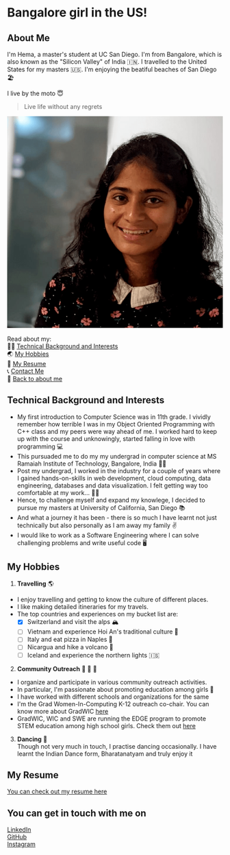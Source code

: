 # Bangalore girl in the US!

## About Me

I'm Hema, a master's student at UC San Diego. I'm from Bangalore, which is also known as the "Silicon Valley" of India :india:. I travelled to the United States for my masters :us:. I'm enjoying the beatiful beaches of San Diego :beach_umbrella:  

I live by the moto 😇  
> Live life without any regrets   

![This is me!](hema.png)  

Read about my:  
:woman_technologist: [Technical Background and Interests](#technical-background-and-interests)  
:earth_asia: [My Hobbies](#my-hobbies)  
:page_facing_up: [My Resume](#my-resume)  
:telephone_receiver: [Contact Me](#you-can-get-in-touch-with-me-on)    
:woman: [Back to about me](#about-me)  

## Technical Background and Interests
- My first introduction to Computer Science was in 11th grade. I vividly remember how terrible I was in my Object Oriented Programming with C++ class and my peers were way ahead of me. I worked hard to keep up with the course and unknowingly, started falling in love with programming :computer:    
- This pursuaded me to do my my undergrad in computer science at MS Ramaiah Institute of Technology, Bangalore, India  :woman_student:  
- Post my undergrad, I worked in the industry for a couple of years where I gained hands-on-skills in web development, cloud computing, data engineering, databases and data visualization. I felt getting way too comfortable at my work...  :woman_technologist:  
- Hence, to challenge myself and expand my knowlege, I decided to pursue my masters at University of California, San Diego :books:  
- And what a journey it has been - there is so much I have learnt not just technically but also personally as I am away my family :v:   
- I would like to work as a Software Engineering where I can solve challenging problems and write useful code :desktop_computer:  


## My Hobbies
1.  **Travelling** :earth_americas:  
   - I enjoy travelling and getting to know the culture of different places.  
   - I like making detailed itineraries for my travels.   
   - The top countries and experiences on my bucket list are:  
     - [x] Switzerland and visit the alps :mountain_snow:  
     - [ ] Vietnam and experience Hoi An's traditional culture :flags:     
     - [ ] Italy and eat pizza in Naples :pizza:   
     - [ ] Nicargua and hike a volcano :volcano:  
     - [ ] Iceland and experience the northern lights :iceland:    

2.  **Community Outreach** :girl: :girl: :girl:
  - I organize and participate in various community outreach activities.   
  - In particular, I'm passionate about promoting education among girls :book:
  - I have worked with different schools and organizations for the same  
  - I'm the Grad Women-In-Computing K-12 outreach co-chair. You can know more about GradWIC [here](https://gradwic.ucsd.edu/)  
  - GradWIC, WIC and SWE are running the EDGE program to promote STEM education among high school girls. Check them out [here](https://edgeucsd.wixsite.com/edge)
  
3. **Dancing** :dancer:  
   Though not very much in touch, I practise dancing occasionally. I have learnt the Indian Dance form, Bharatanatyam and truly enjoy it  


## My Resume
[You can check out my resume here](Hema_Resume.pdf)

## You can get in touch with me on
[LinkedIn](https://www.linkedin.com/in/hema-thota/)  
[GitHub](https://github.com/hemathota)  
[Instagram](https://www.instagram.com/wandering_hema/)  